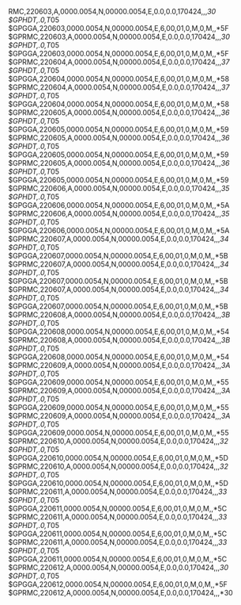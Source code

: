 RMC,220603,A,0000.0054,N,00000.0054,E,0.0,0.0,170424,,,*30 $GPHDT,.0,T*05 $GPGGA,220603,0000.0054,N,00000.0054,E,6,00,01,0,M,0,M,,*5F $GPRMC,220603,A,0000.0054,N,00000.0054,E,0.0,0.0,170424,,,*30 $GPHDT,.0,T*05 $GPGGA,220603,0000.0054,N,00000.0054,E,6,00,01,0,M,0,M,,*5F $GPRMC,220604,A,0000.0054,N,00000.0054,E,0.0,0.0,170424,,,*37 $GPHDT,.0,T*05 $GPGGA,220604,0000.0054,N,00000.0054,E,6,00,01,0,M,0,M,,*58 $GPRMC,220604,A,0000.0054,N,00000.0054,E,0.0,0.0,170424,,,*37 $GPHDT,.0,T*05 $GPGGA,220604,0000.0054,N,00000.0054,E,6,00,01,0,M,0,M,,*58 $GPRMC,220605,A,0000.0054,N,00000.0054,E,0.0,0.0,170424,,,*36 $GPHDT,.0,T*05 $GPGGA,220605,0000.0054,N,00000.0054,E,6,00,01,0,M,0,M,,*59 $GPRMC,220605,A,0000.0054,N,00000.0054,E,0.0,0.0,170424,,,*36 $GPHDT,.0,T*05 $GPGGA,220605,0000.0054,N,00000.0054,E,6,00,01,0,M,0,M,,*59 $GPRMC,220605,A,0000.0054,N,00000.0054,E,0.0,0.0,170424,,,*36 $GPHDT,.0,T*05 $GPGGA,220605,0000.0054,N,00000.0054,E,6,00,01,0,M,0,M,,*59 $GPRMC,220606,A,0000.0054,N,00000.0054,E,0.0,0.0,170424,,,*35 $GPHDT,.0,T*05 $GPGGA,220606,0000.0054,N,00000.0054,E,6,00,01,0,M,0,M,,*5A $GPRMC,220606,A,0000.0054,N,00000.0054,E,0.0,0.0,170424,,,*35 $GPHDT,.0,T*05 $GPGGA,220606,0000.0054,N,00000.0054,E,6,00,01,0,M,0,M,,*5A $GPRMC,220607,A,0000.0054,N,00000.0054,E,0.0,0.0,170424,,,*34 $GPHDT,.0,T*05 $GPGGA,220607,0000.0054,N,00000.0054,E,6,00,01,0,M,0,M,,*5B $GPRMC,220607,A,0000.0054,N,00000.0054,E,0.0,0.0,170424,,,*34 $GPHDT,.0,T*05 $GPGGA,220607,0000.0054,N,00000.0054,E,6,00,01,0,M,0,M,,*5B $GPRMC,220607,A,0000.0054,N,00000.0054,E,0.0,0.0,170424,,,*34 $GPHDT,.0,T*05 $GPGGA,220607,0000.0054,N,00000.0054,E,6,00,01,0,M,0,M,,*5B $GPRMC,220608,A,0000.0054,N,00000.0054,E,0.0,0.0,170424,,,*3B $GPHDT,.0,T*05 $GPGGA,220608,0000.0054,N,00000.0054,E,6,00,01,0,M,0,M,,*54 $GPRMC,220608,A,0000.0054,N,00000.0054,E,0.0,0.0,170424,,,*3B $GPHDT,.0,T*05 $GPGGA,220608,0000.0054,N,00000.0054,E,6,00,01,0,M,0,M,,*54 $GPRMC,220609,A,0000.0054,N,00000.0054,E,0.0,0.0,170424,,,*3A $GPHDT,.0,T*05 $GPGGA,220609,0000.0054,N,00000.0054,E,6,00,01,0,M,0,M,,*55 $GPRMC,220609,A,0000.0054,N,00000.0054,E,0.0,0.0,170424,,,*3A $GPHDT,.0,T*05 $GPGGA,220609,0000.0054,N,00000.0054,E,6,00,01,0,M,0,M,,*55 $GPRMC,220609,A,0000.0054,N,00000.0054,E,0.0,0.0,170424,,,*3A $GPHDT,.0,T*05 $GPGGA,220609,0000.0054,N,00000.0054,E,6,00,01,0,M,0,M,,*55 $GPRMC,220610,A,0000.0054,N,00000.0054,E,0.0,0.0,170424,,,*32 $GPHDT,.0,T*05 $GPGGA,220610,0000.0054,N,00000.0054,E,6,00,01,0,M,0,M,,*5D $GPRMC,220610,A,0000.0054,N,00000.0054,E,0.0,0.0,170424,,,*32 $GPHDT,.0,T*05 $GPGGA,220610,0000.0054,N,00000.0054,E,6,00,01,0,M,0,M,,*5D $GPRMC,220611,A,0000.0054,N,00000.0054,E,0.0,0.0,170424,,,*33 $GPHDT,.0,T*05 $GPGGA,220611,0000.0054,N,00000.0054,E,6,00,01,0,M,0,M,,*5C $GPRMC,220611,A,0000.0054,N,00000.0054,E,0.0,0.0,170424,,,*33 $GPHDT,.0,T*05 $GPGGA,220611,0000.0054,N,00000.0054,E,6,00,01,0,M,0,M,,*5C $GPRMC,220611,A,0000.0054,N,00000.0054,E,0.0,0.0,170424,,,*33 $GPHDT,.0,T*05 $GPGGA,220611,0000.0054,N,00000.0054,E,6,00,01,0,M,0,M,,*5C $GPRMC,220612,A,0000.0054,N,00000.0054,E,0.0,0.0,170424,,,*30 $GPHDT,.0,T*05 $GPGGA,220612,0000.0054,N,00000.0054,E,6,00,01,0,M,0,M,,*5F $GPRMC,220612,A,0000.0054,N,00000.0054,E,0.0,0.0,170424,,,*30